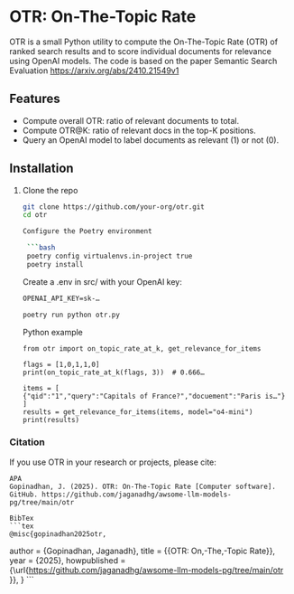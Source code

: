 # OTR: On-The-Topic Rate

OTR is a small Python utility to compute the On-The-Topic Rate (OTR) of ranked search results and to score individual documents for relevance using OpenAI models.
The code is based on the paper Semantic Search Evaluation https://arxiv.org/abs/2410.21549v1 

## Features

- Compute overall OTR: ratio of relevant documents to total.
- Compute OTR@K: ratio of relevant docs in the top-K positions.
- Query an OpenAI model to label documents as relevant (1) or not (0).

## Installation

1. Clone the repo  
   ```bash
   git clone https://github.com/your-org/otr.git
   cd otr

   Configure the Poetry environment

    ```bash
    poetry config virtualenvs.in-project true
    poetry install
    ```
   Create a .env in src/ with your OpenAI key:

    ```md
    OPENAI_API_KEY=sk-…
    ```

    ```bash
    poetry run python otr.py
    ```

    Python example

    ```
    from otr import on_topic_rate_at_k, get_relevance_for_items

    flags = [1,0,1,1,0]
    print(on_topic_rate_at_k(flags, 3))  # 0.666…

    items = [
    {"qid":"1","query":"Capitals of France?","docuement":"Paris is…"}
    ]
    results = get_relevance_for_items(items, model="o4-mini")
    print(results)
    ```

### Citation
If you use OTR in your research or projects, please cite:

    APA
    Gopinadhan, J. (2025). OTR: On-The-Topic Rate [Computer software]. GitHub. https://github.com/jaganadhg/awsome-llm-models-pg/tree/main/otr 

    BibTex
    ```tex
    @misc{gopinadhan2025otr,
  author       = {Gopinadhan, Jaganadh},
  title        = {{OTR: On\,-The\,-Topic Rate}},
  year         = {2025},
  howpublished = {\url{https://github.com/jaganadhg/awsome-llm-models-pg/tree/main/otr }},
}
    ```